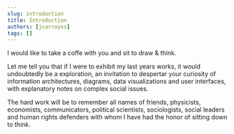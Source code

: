 ```yaml
---
slug: introduction
title: Introduction
authors: [jcarroyos]
tags: []
---
```


I would like to take a coffe with you and sit to draw & think.

Let me tell you that if I were to exhibit my last years works, it would undoubtedly be a exploration, an invitation to despertar your curiosity of information architectures, diagrams, data visualizations and user interfaces, with explanatory notes on complex social issues.

The hard work will be to remember all names of friends, physicists, economists, communicators, political scientists, sociologists, social leaders and human rights defenders with whom I have had the honor of sitting down to think.
